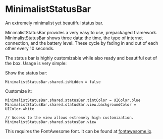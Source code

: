 # MinimalistStatusBar
An extremely minimalist yet beautiful status bar.

MinimalistStatusBar provides a very easy to use, prepackaged framework. MinimalistStatusBar shows three data: the time, the type of internet connection, and the battery level. These cycle by fading in and out of each other every 10 seconds. 

The status bar is highly customizable while also ready and beautiful out of the box. Usage is very simple:

Show the status bar:

    MinimalistStatusBar.shared.isHidden = false
    
Customize it:

    MinimalistStatusBar.shared.statusBar.tintColor = UIColor.blue
    MinimalistStatusBar.shared.statusBar.view.backgroundColor = UIColor.white

    // Access to the view allows extremely high customization.
    MinimalistStatusBar.shared.statusBar.view


This requires the FontAwesome font. It can be found at <a href="fontawesome.io">fontawesome.io</a>.
